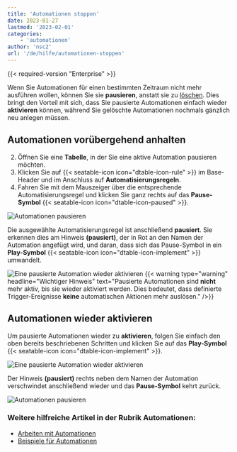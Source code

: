 ```yaml
---
title: 'Automationen stoppen'
date: 2023-01-27
lastmod: '2023-02-01'
categories:
    - 'automationen'
author: 'nsc2'
url: '/de/hilfe/automationen-stoppen'
---
```


{{< required-version "Enterprise" >}}

Wenn Sie Automationen für einen bestimmten Zeitraum nicht mehr ausführen wollen, können Sie sie **pausieren**, anstatt sie zu [löschen](https://seatable.io/docs/arbeiten-mit-automationen/automationen-loeschen/). Dies bringt den Vorteil mit sich, dass Sie pausierte Automationen einfach wieder **aktivieren** können, während Sie gelöschte Automationen nochmals gänzlich neu anlegen müssen.

## Automationen vorübergehend anhalten

2. Öffnen Sie eine **Tabelle**, in der Sie eine aktive Automation pausieren möchten.
3. Klicken Sie auf {{< seatable-icon icon="dtable-icon-rule" >}} im Base-Header und im Anschluss auf **Automatisierungsregeln**.
4. Fahren Sie mit dem Mauszeiger über die entsprechende Automatisierungsregel und klicken Sie ganz rechts auf das **Pause-Symbol** {{< seatable-icon icon="dtable-icon-paused" >}}.

![Automationen pausieren](https://seatable.io/wp-content/uploads/2022/12/pause-an-automation-1.png)

Die ausgewählte Automatisierungsregel ist anschließend **pausiert**. Sie erkennen dies am Hinweis **(pausiert)**, der in Rot an den Namen der Automation angefügt wird, und daran, dass sich das Pause-Symbol in ein **Play-Symbol** {{< seatable-icon icon="dtable-icon-implement" >}} umwandelt.

![Eine pausierte Automation wieder aktivieren](https://seatable.io/wp-content/uploads/2022/12/reactivate-paused-automations.png) {{< warning  type="warning" headline="Wichtiger Hinweis"  text="Pausierte Automationen sind **nicht** mehr aktiv, bis sie wieder aktiviert werden. Dies bedeutet, dass definierte Trigger-Ereignisse **keine** automatischen Aktionen mehr auslösen." />}}

## Automationen wieder aktivieren

Um pausierte Automationen wieder zu **aktivieren**, folgen Sie einfach den oben bereits beschriebenen Schritten und klicken Sie auf das **Play-Symbol** {{< seatable-icon icon="dtable-icon-implement" >}}.

![Eine pausierte Automation wieder aktivieren](https://seatable.io/wp-content/uploads/2022/12/reactivate-paused-automations.png)

Der Hinweis **(pausiert)** rechts neben dem Namen der Automation verschwindet anschließend wieder und das **Pause-Symbol** kehrt zurück.

![Automationen pausieren](https://seatable.io/wp-content/uploads/2022/12/pause-an-automation-1.png)

### Weitere hilfreiche Artikel in der Rubrik Automationen:

- [Arbeiten mit Automationen](https://seatable.io/docs-category/arbeiten-mit-automationen/)
- [Beispiele für Automationen](https://seatable.io/docs-category/beispiele-fuer-automationen/)
